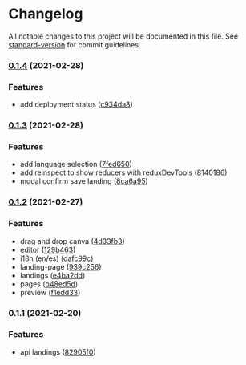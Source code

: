 # Changelog

All notable changes to this project will be documented in this file. See [standard-version](https://github.com/conventional-changelog/standard-version) for commit guidelines.

### [0.1.4](https://github.com/mtorre4580/ddland/compare/v0.1.3...v0.1.4) (2021-02-28)


### Features

* add deployment status ([c934da8](https://github.com/mtorre4580/ddland/commit/c934da817dd3f198211fe53851f6c89b730c16ea))

### [0.1.3](https://github.com/mtorre4580/ddland/compare/v0.1.2...v0.1.3) (2021-02-28)


### Features

* add language selection ([7fed650](https://github.com/mtorre4580/ddland/commit/7fed6505faaf78f5c72580c714e52d011a54bd42))
* add reinspect to show reducers with reduxDevTools ([8140186](https://github.com/mtorre4580/ddland/commit/8140186a8cc5377f35ecc603316f104faccc799e))
* modal confirm save landing ([8ca6a95](https://github.com/mtorre4580/ddland/commit/8ca6a95de1df83893a617efebb8c5e71ab39888c))

### [0.1.2](https://github.com/mtorre4580/ddland/compare/v0.1.1...v0.1.2) (2021-02-27)


### Features

* drag and drop canva ([4d33fb3](https://github.com/mtorre4580/ddland/commit/4d33fb3a3850cb231b0f57fa3684a098e040b4d3))
* editor ([129b463](https://github.com/mtorre4580/ddland/commit/129b46376b44d32edc0928f7d5c059d1e22d3d17))
* i18n (en/es) ([dafc99c](https://github.com/mtorre4580/ddland/commit/dafc99c14b0658f1c853be9e8121c2fafa6e9ab1))
* landing-page ([939c256](https://github.com/mtorre4580/ddland/commit/939c2560024d8ce3555b59615da2ef4a333e3962))
* landings ([e4ba2dd](https://github.com/mtorre4580/ddland/commit/e4ba2dd174bd2cad7c03fdf224410818a53987cd))
* pages ([b48ed5d](https://github.com/mtorre4580/ddland/commit/b48ed5df2ea56cab728414d50ee22c3fe9ad65a6))
* preview ([f1edd33](https://github.com/mtorre4580/ddland/commit/f1edd3341e885d401a6af4c5e9c7e5d1f9f4464e))

### 0.1.1 (2021-02-20)


### Features

* api landings ([82905f0](https://github.com/mtorre4580/ddland/commit/82905f0e7f540941a556eb324485adea4cbcb7e8))
